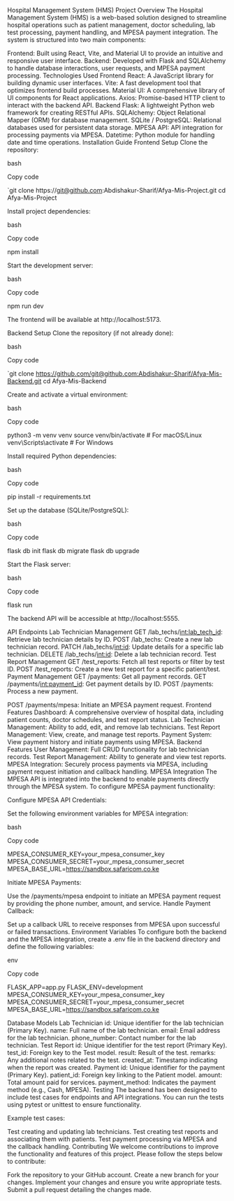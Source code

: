 Hospital Management System (HMS)
Project Overview
The Hospital Management System (HMS) is a web-based solution designed to streamline hospital operations such as patient management, doctor scheduling, lab test processing, payment handling, and MPESA payment integration. The system is structured into two main components:

Frontend: Built using React, Vite, and Material UI to provide an intuitive and responsive user interface.
Backend: Developed with Flask and SQLAlchemy to handle database interactions, user requests, and MPESA payment processing.
Technologies Used
Frontend
React: A JavaScript library for building dynamic user interfaces.
Vite: A fast development tool that optimizes frontend build processes.
Material UI: A comprehensive library of UI components for React applications.
Axios: Promise-based HTTP client to interact with the backend API.
Backend
Flask: A lightweight Python web framework for creating RESTful APIs.
SQLAlchemy: Object Relational Mapper (ORM) for database management.
SQLite / PostgreSQL: Relational databases used for persistent data storage.
MPESA API: API integration for processing payments via MPESA.
Datetime: Python module for handling date and time operations.
Installation Guide
Frontend Setup
Clone the repository:

bash

Copy code

`git clone https://git@github.com:Abdishakur-Sharif/Afya-Mis-Project.git
cd Afya-Mis-Project

Install project dependencies:

bash

Copy code

npm install

Start the development server:

bash

Copy code

npm run dev

The frontend will be available at http://localhost:5173.

Backend Setup
Clone the repository (if not already done):

bash

Copy code

`git clone https://github.com/git@github.com:Abdishakur-Sharif/Afya-Mis-Backend.git
cd Afya-Mis-Backend

Create and activate a virtual environment:

bash

Copy code

python3 -m venv venv source venv/bin/activate # For macOS/Linux venv\Scripts\activate # For Windows

Install required Python dependencies:

bash

Copy code

pip install -r requirements.txt

Set up the database (SQLite/PostgreSQL):

bash

Copy code

flask db init flask db migrate flask db upgrade

Start the Flask server:

bash

Copy code

flask run

The backend API will be accessible at http://localhost:5555.

API Endpoints
Lab Technician Management
GET /lab_techs/<int:lab_tech_id>: Retrieve lab technician details by ID.
POST /lab_techs: Create a new lab technician record.
PATCH /lab_techs/<int:id>: Update details for a specific lab technician.
DELETE /lab_techs/<int:id>: Delete a lab technician record.
Test Report Management
GET /test_reports: Fetch all test reports or filter by test ID.
POST /test_reports: Create a new test report for a specific patient/test.
Payment Management
GET /payments: Get all payment records.
GET /payments/<int:payment_id>: Get payment details by ID.
POST /payments: Process a new payment.

POST /payments/mpesa: Initiate an MPESA payment request.
Frontend Features
Dashboard: A comprehensive overview of hospital data, including patient counts, doctor schedules, and test report status.
Lab Technician Management: Ability to add, edit, and remove lab technicians.
Test Report Management: View, create, and manage test reports.
Payment System: View payment history and initiate payments using MPESA.
Backend Features
User Management: Full CRUD functionality for lab technician records.
Test Report Management: Ability to generate and view test reports.
MPESA Integration: Securely process payments via MPESA, including payment request initiation and callback handling.
MPESA Integration
The MPESA API is integrated into the backend to enable payments directly through the MPESA system. To configure MPESA payment functionality:

Configure MPESA API Credentials:

Set the following environment variables for MPESA integration:

bash

Copy code

MPESA_CONSUMER_KEY=your_mpesa_consumer_key MPESA_CONSUMER_SECRET=your_mpesa_consumer_secret MPESA_BASE_URL=https://sandbox.safaricom.co.ke

Initiate MPESA Payments:

Use the /payments/mpesa endpoint to initiate an MPESA payment request by providing the phone number, amount, and service.
Handle Payment Callback:

Set up a callback URL to receive responses from MPESA upon successful or failed transactions.
Environment Variables
To configure both the backend and the MPESA integration, create a .env file in the backend directory and define the following variables:

env

Copy code

FLASK_APP=app.py FLASK_ENV=development MPESA_CONSUMER_KEY=your_mpesa_consumer_key MPESA_CONSUMER_SECRET=your_mpesa_consumer_secret MPESA_BASE_URL=https://sandbox.safaricom.co.ke

Database Models
Lab Technician
id: Unique identifier for the lab technician (Primary Key).
name: Full name of the lab technician.
email: Email address for the lab technician.
phone_number: Contact number for the lab technician.
Test Report
id: Unique identifier for the test report (Primary Key).
test_id: Foreign key to the Test model.
result: Result of the test.
remarks: Any additional notes related to the test.
created_at: Timestamp indicating when the report was created.
Payment
id: Unique identifier for the payment (Primary Key).
patient_id: Foreign key linking to the Patient model.
amount: Total amount paid for services.
payment_method: Indicates the payment method (e.g., Cash, MPESA).
Testing
The backend has been designed to include test cases for endpoints and API integrations. You can run the tests using pytest or unittest to ensure functionality.

Example test cases:

Test creating and updating lab technicians.
Test creating test reports and associating them with patients.
Test payment processing via MPESA and the callback handling.
Contributing
We welcome contributions to improve the functionality and features of this project. Please follow the steps below to contribute:

Fork the repository to your GitHub account.
Create a new branch for your changes.
Implement your changes and ensure you write appropriate tests.
Submit a pull request detailing the changes made.
